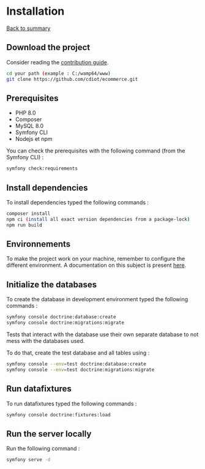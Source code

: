 # Installation

[Back to summary](index.md)

## Download the project

Consider reading the [contribution guide](/CONTRIBUTING.md).

```bash
cd your path (example : C:/wamp64/www)
git clone https://github.com/cdiot/ecommerce.git
```

## Prerequisites

*   PHP 8.0
*   Composer
*   MySQL 8.0
*   Symfony CLI
*   Nodejs et npm

You can check the prerequisites with the following command (from the Symfony CLI) :

```bash
symfony check:requirements
```

## Install dependencies

To install dependencies typed the following commands :

```bash
composer install
npm ci (install all exact version dependencies from a package-lock)
npm run build
```

## Environnements

To make the project work on your machine, remember to configure the different environment. A documentation on this subject is present [here](2_environnements.md).

## Initialize the databases

To create the database in development environment typed the following commands :

```bash
symfony console doctrine:database:create
symfony console doctrine:migrations:migrate
```

Tests that interact with the database use their own separate database to not mess with the databases used.

To do that, create the test database and all tables using :

```bash
symfony console --env=test doctrine:database:create
symfony console --env=test doctrine:migrations:migrate
```

## Run datafixtures

To run datafixtures typed the following commands :

```bash
symfony console doctrine:fixtures:load
```

## Run the server locally

Run the following command :

```bash
symfony serve -d
```
